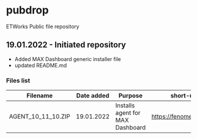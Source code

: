 # pubdrop
ETWorks Public file repository

## 19.01.2022 - Initiated repository
- Added MAX Dashboard generic installer file
- updated README.md

### Files list 
| Filename | Date added | Purpose  |  short-url |
| :---: | --- | --------| ------ |
| AGENT_10_11_10.ZIP | 19.01.2022 | Installs agent for MAX Dashboard | https://fenome.net/max |
